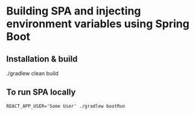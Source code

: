 # Building SPA and injecting environment variables using Spring Boot

## Installation & build
./gradlew clean build

## To run SPA locally
`REACT_APP_USER='Some User' ./gradlew bootRun`
